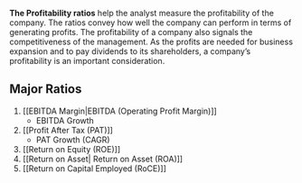 **The Profitability ratios** help the analyst measure the profitability of the company. The ratios convey how well the company can perform in terms of generating profits. The profitability of a company also signals the competitiveness of the management. As the profits are needed for business expansion and to pay dividends to its shareholders, a company’s profitability is an important consideration.


## Major Ratios
1.   [[EBITDA Margin|EBITDA (Operating Profit Margin)]]
 		-	EBITDA Growth
2. [[Profit After Tax (PAT)]] 
    -   PAT Growth (CAGR)
3.  [[Return on Equity (ROE)]]
4.  [[Return on Asset| Return on Asset (ROA)]]
5.  [[Return on Capital Employed (RoCE)]] 